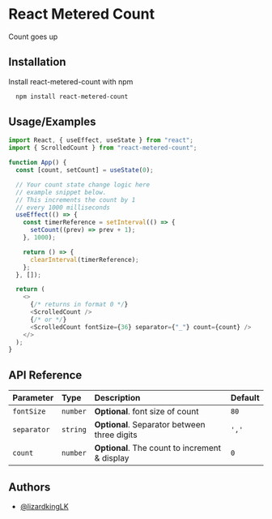 # React Metered Count

Count goes up

## Installation

Install react-metered-count with npm

```bash
  npm install react-metered-count
```

## Usage/Examples

```javascript
import React, { useEffect, useState } from "react";
import { ScrolledCount } from "react-metered-count";

function App() {
  const [count, setCount] = useState(0);

  // Your count state change logic here
  // example snippet below.
  // This increments the count by 1
  // every 1000 milliseconds
  useEffect(() => {
    const timerReference = setInterval(() => {
      setCount((prev) => prev + 1);
    }, 1000);

    return () => {
      clearInterval(timerReference);
    };
  }, []);

  return (
    <>
      {/* returns in format 0 */}
      <ScrolledCount />
      {/* or */}
      <ScrolledCount fontSize={36} separator={"_"} count={count} />
    </>
  );
}
```

## API Reference

| Parameter   | Type     | Description                                    | Default |
| :---------- | :------- | :--------------------------------------------- | :------ |
| `fontSize`  | `number` | **Optional**. font size of count               | `80`    |
| `separator` | `string` | **Optional**. Separator between three digits   | `','`   |
| `count`     | `number` | **Optional**. The count to increment & display | `0`     |

## Authors

- [@lizardkingLK](https://github.com/lizardkingLK)
